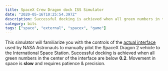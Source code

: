 ```yaml
---
title: SpaceX Crew Dragon dock ISS Simulator
date: "2020-05-16T10:25:54.397Z"
description: Successful docking is achieved when all green numbers in the center of the interface...
category: bits
tags: ["space", "external", "spacex", "game"]
---
```


This simulator will familiarize you with the controls of the <a href="https://www.youtube.com/watch?v=MdJDBHzJF8E" target="_blank">actual interface</a> used by NASA Astronauts to manually pilot the SpaceX Dragon 2 vehicle to the International Space Station. Successful docking is achieved when all green numbers in the center of the interface are below **0.2**. Movement in space is **slow** and requires patience &amp; precision.
